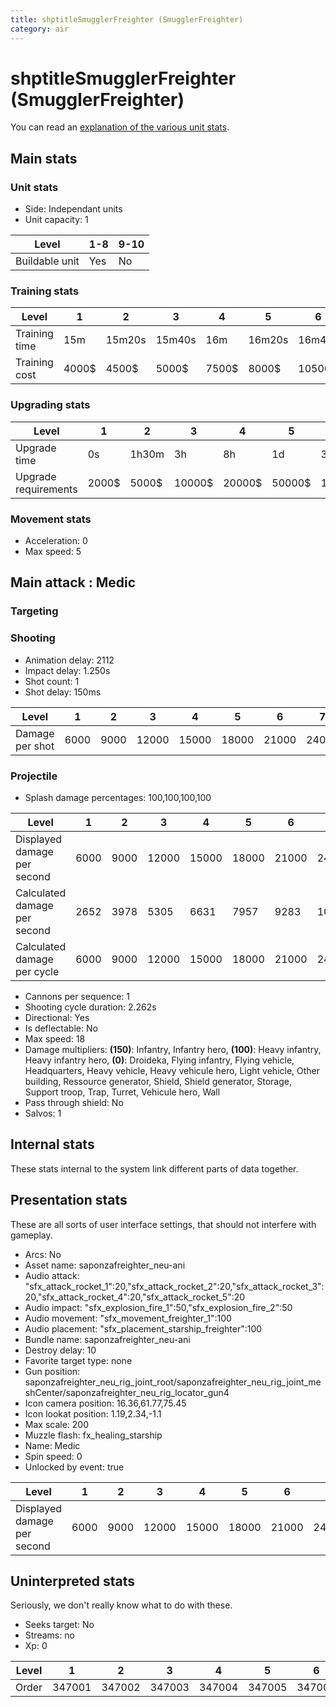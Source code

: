 ```yaml
---
title: shptitleSmugglerFreighter (SmugglerFreighter)
category: air
---
```


# shptitleSmugglerFreighter (SmugglerFreighter)

You can read an [explanation  of the various unit stats](unitexplained.md).

## Main stats

### Unit stats

  * Side: Independant units
  * Unit capacity: 1

|Level         |1-8|9-10|
|--------------|---|----|
|Buildable unit|Yes|No  |


### Training stats

|Level        |1    |2     |3     |4    |5     |6     |7     |8     |9     |10    |
|-------------|-----|------|------|-----|------|------|------|------|------|------|
|Training time|15m  |15m20s|15m40s|16m  |16m20s|16m40s|17m   |17m20s|17m40s|18m   |
|Training cost|4000$|4500$ |5000$ |7500$|8000$ |10500$|11000$|13500$|14000$|16500$|


### Upgrading stats

|Level               |1    |2    |3     |4     |5     |6      |7      |8      |9       |10      |
|--------------------|-----|-----|------|------|------|-------|-------|-------|--------|--------|
|Upgrade time        |0s   |1h30m|3h    |8h    |1d    |3d     |5d     |1w     |1w3d    |2w      |
|Upgrade requirements|2000$|5000$|10000$|20000$|50000$|135000$|225000$|450000$|1500000$|2500000$|


### Movement stats

  * Acceleration: 0
  * Max speed: 5

## Main attack : Medic

### Targeting


### Shooting

  * Animation delay: 2112
  * Impact delay: 1.250s
  * Shot count: 1
  * Shot delay: 150ms

|Level          |1   |2   |3    |4    |5    |6    |7    |8    |9    |10   |
|---------------|----|----|-----|-----|-----|-----|-----|-----|-----|-----|
|Damage per shot|6000|9000|12000|15000|18000|21000|24000|27000|30000|33000|


### Projectile

  * Splash damage percentages: 100,100,100,100

|Level                       |1   |2   |3    |4    |5    |6    |7    |8    |9    |10   |
|----------------------------|----|----|-----|-----|-----|-----|-----|-----|-----|-----|
|Displayed damage per second |6000|9000|12000|15000|18000|21000|24000|27000|30000|33000|
|Calculated damage per second|2652|3978|5305 |6631 |7957 |9283 |10610|11936|13262|14588|
|Calculated damage per cycle |6000|9000|12000|15000|18000|21000|24000|27000|30000|33000|


  * Cannons per sequence: 1
  * Shooting cycle duration: 2.262s
  * Directional: Yes
  * Is deflectable: No
  * Max speed: 18
  * Damage multipliers: **(150)**: Infantry, Infantry hero, **(100)**: Heavy infantry, Heavy infantry hero, **(0)**: Droideka, Flying infantry, Flying vehicle, Headquarters, Heavy vehicle, Heavy vehicule hero, Light vehicle, Other building, Ressource generator, Shield, Shield generator, Storage, Support troop, Trap, Turret, Vehicule hero, Wall
  * Pass through shield: No
  * Salvos: 1

## Internal stats

These stats internal to the system link different parts of data together.


## Presentation stats

These are all sorts of user interface settings, that should not interfere with gameplay.

  * Arcs: No
  * Asset name: saponzafreighter_neu-ani
  * Audio attack: "sfx_attack_rocket_1":20,"sfx_attack_rocket_2":20,"sfx_attack_rocket_3":20,"sfx_attack_rocket_4":20,"sfx_attack_rocket_5":20
  * Audio impact: "sfx_explosion_fire_1":50,"sfx_explosion_fire_2":50
  * Audio movement: "sfx_movement_freighter_1":100
  * Audio placement: "sfx_placement_starship_freighter":100
  * Bundle name: saponzafreighter_neu-ani
  * Destroy delay: 10
  * Favorite target type: none
  * Gun position: saponzafreighter_neu_rig_joint_root/saponzafreighter_neu_rig_joint_meshCenter/saponzafreighter_neu_rig_locator_gun4
  * Icon camera position: 16.36,61.77,75.45
  * Icon lookat position: 1.19,2.34,-1.1
  * Max scale: 200
  * Muzzle flash: fx_healing_starship
  * Name: Medic
  * Spin speed: 0
  * Unlocked by event: true

|Level                      |1   |2   |3    |4    |5    |6    |7    |8    |9    |10   |
|---------------------------|----|----|-----|-----|-----|-----|-----|-----|-----|-----|
|Displayed damage per second|6000|9000|12000|15000|18000|21000|24000|27000|30000|33000|


## Uninterpreted stats

Seriously, we don't really know what to do with these.

  * Seeks target: No
  * Streams: no
  * Xp: 0

|Level|1     |2     |3     |4     |5     |6     |7     |8     |9     |10    |
|-----|------|------|------|------|------|------|------|------|------|------|
|Order|347001|347002|347003|347004|347005|347006|347007|347008|347009|347010|



